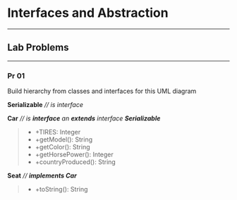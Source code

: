 # **Interfaces and Abstraction**
*********************************


## **Lab Problems**
-------------------


### **Pr 01**

Build hierarchy from classes and interfaces for this UML diagram

**Serializable** *// is _*interface*_*

**Car** *// is **interface** an **extends** interface **Serializable***

> - +TIRES: Integer
> - +getModel(): String
> - +getColor(): String
> - +getHorsePower(): Integer
> - +countryProduced(): String


**Seat** *// __*implements Car*__*

> - +toString(): String
